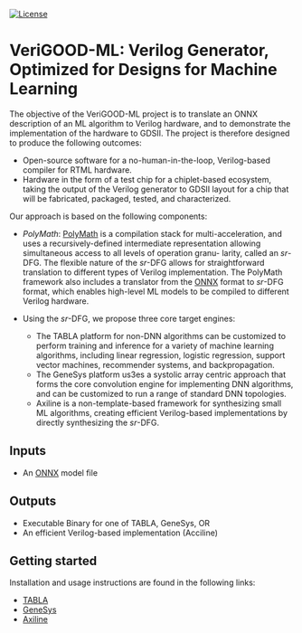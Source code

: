 
[![License](https://img.shields.io/badge/License-BSD%203--Clause-blue.svg)](https://opensource.org/licenses/BSD-3-Clause)

# VeriGOOD-ML: Verilog Generator, Optimized for Designs for Machine Learning

The objective of the VeriGOOD-ML project is to translate an ONNX description of an ML
algorithm to Verilog hardware, and to demonstrate the implementation of the hardware to GDSII.
The project is therefore designed to produce the following outcomes:
* Open-source software for a no-human-in-the-loop, Verilog-based compiler for RTML
hardware.
* Hardware in the form of a test chip for a chiplet-based ecosystem, taking the output of the
Verilog generator to GDSII layout for a chip that will be fabricated, packaged, tested, and
characterized.

Our approach is based on the following components:
* _PolyMath_: [PolyMath](https://github.com/he-actlab/polymath) is a compilation stack for multi-acceleration, and uses a recursively-defined intermediate representation allowing simultaneous access to all levels of operation granu- larity, called an _sr_-DFG. The flexible nature of the _sr_-DFG allows for straightforward translation to different types of Verilog implementation. The PolyMath framework also includes a translator from the [ONNX](https://github.com/onnx/onnx) format to _sr_-DFG format, which enables high-level ML models to be compiled to different Verilog hardware.

* Using the _sr_-DFG, we propose three core target engines:
    * The TABLA platform for non-DNN algorithms can be customized to perform training and inference for a variety of machine learning algorithms, including linear regression, logistic regression, support vector machines, recommender systems, and backpropagation.
    * The GeneSys platform us3es a systolic array centric approach that forms the core convolution engine for implementing DNN algorithms, and can be customized to run a range of standard DNN topologies.
    * Axiline is a non-template-based framework for synthesizing small ML algorithms, creating efficient Verilog-based implementations by directly synthesizing the _sr_-DFG.


## Inputs

* An [ONNX](https://github.com/onnx/onnx) model file

## Outputs

* Executable Binary for one of TABLA, GeneSys, OR
* An efficient Verilog-based implementation (Acciline)

## Getting started

Installation and usage instructions are found in the following links:

* [TABLA](tabla)
* [GeneSys](genesys)
* [Axiline](axiline)
